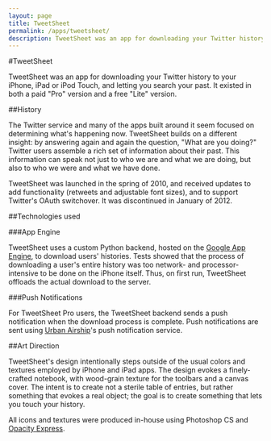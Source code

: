```yaml
---
layout: page
title: TweetSheet
permalink: /apps/tweetsheet/
description: TweetSheet was an app for downloading your Twitter history to your iPhone, iPad or iPod Touch, and letting you search your past.
---
```


#TweetSheet

TweetSheet was an app for downloading your Twitter history to your iPhone, iPad or iPod Touch, and letting you search your past. It existed in both a paid "Pro" version and a free "Lite" version. 

##History

The Twitter service and many of the apps built around it seem focused on determining what's happening now. TweetSheet builds on a different insight: by answering again and again the question, "What are you doing?" Twitter users assemble a rich set of information about their past. This information can speak not just to who we are and what we are doing, but also to who we were and what we have done.

TweetSheet was launched in the spring of 2010, and received updates to add functionality (retweets and adjustable font sizes), and to support Twitter's OAuth switchover. It was discontinued in January of 2012.

##Technologies used

###App Engine

TweetSheet uses a custom Python backend, hosted on the [Google App Engine](http://code.google.com/appengine/), to download users' histories. Tests showed that the process of downloading a user's entire history was too network- and processor-intensive to be done on the iPhone itself. Thus, on first run, TweetSheet offloads the actual download to the server. 

###Push Notifications

For TweetSheet Pro users, the TweetSheet backend sends a push notification when the download process is complete. Push notifications are sent using [Urban Airship](http://www.urbanairship.com/)'s push notification service.

##Art Direction

TweetSheet's design intentionally steps outside of the usual colors and textures employed by iPhone and iPad apps. The design evokes a finely-crafted notebook, with wood-grain texture for the toolbars and a canvas cover. The intent is to create not a sterile table of entries, but rather something that evokes a real object; the goal is to create something that lets you touch your history. 

All icons and textures were produced in-house using Photoshop CS and [Opacity Express](http://likethought.com/opacity/). 